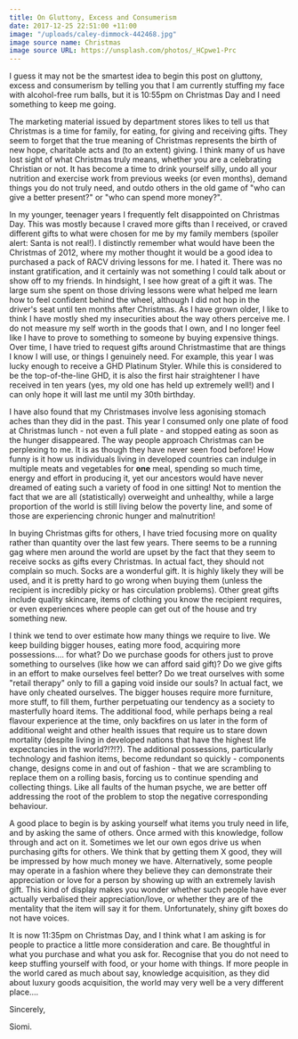 ```yaml
---
title: On Gluttony, Excess and Consumerism
date: 2017-12-25 22:51:00 +11:00
image: "/uploads/caley-dimmock-442468.jpg"
image source name: Christmas
image source URL: https://unsplash.com/photos/_HCpwe1-Prc
---
```


I guess it may not be the smartest idea to begin this post on gluttony, excess and consumerism by telling you that I am currently stuffing my face with alcohol-free rum balls, but it is 10:55pm on Christmas Day and I need something to keep me going. 

The marketing material issued by department stores likes to tell us that Christmas is a time for family, for eating, for giving and receiving gifts. They seem to forget that the true meaning of Christmas represents the birth of new hope, charitable acts and (to an extent) giving. I think many of us have lost sight of what Christmas truly means, whether you are a celebrating Christian or not. It has become a time to drink yourself silly, undo all your nutrition and exercise work from previous weeks (or even months), demand things you do not truly need, and outdo others in the old game of "who can give a better present?" or "who can spend more money?". 

In my younger, teenager years I frequently felt disappointed on Christmas Day. This was mostly because I craved more gifts than I received, or craved different gifts to what were chosen for me by my family members (spoiler alert: Santa is not real!). I distinctly remember what would have been the Christmas of 2012, where my mother thought it would be a good idea to purchased a pack of RACV driving lessons for me. I hated it. There was no instant gratification, and it certainly was not something I could talk about or show off to my friends. In hindsight, I see how great of a gift it was. The large sum she spent on those driving lessons were what helped me learn how to feel confident behind the wheel, although I did not hop in the driver's seat until ten months after Christmas. As I have grown older, I like to think I have mostly shed my insecurities about the way others perceive me. I do not measure my self worth in the goods that I own, and I no longer feel like I have to prove to something to someone by buying expensive things. Over time, I have tried to request gifts around Christmastime that are things I know I will use, or things I genuinely need. For example, this year I was lucky enough to receive a GHD Platinum Styler. While this is considered to be the top-of-the-line GHD, it is also the first hair straightener I have received in ten years (yes, my old one has held up extremely well!) and I can only hope it will last me until my 30th birthday.

I have also found that my Christmases involve less agonising stomach aches than they did in the past. This year I consumed only one plate of food at Christmas lunch - not even a full plate - and stopped eating as soon as the hunger disappeared. The way people approach Christmas can be perplexing to me. It is as though they have never seen food before! How funny is it how us individuals living in developed countries can indulge in multiple meats and vegetables for **one** meal, spending so much time, energy and effort in producing it, yet our ancestors would have never dreamed of eating such a variety of food in one sitting! Not to mention the fact that we are all (statistically) overweight and unhealthy, while a large proportion of the world is still living below the poverty line, and some of those are experiencing chronic hunger and malnutrition!

In buying Christmas gifts for others, I have tried focusing more on quality rather than quantity over the last few years. There seems to be a running gag where men around the world are upset by the fact that they seem to receive socks as gifts every Christmas. In actual fact, they should not complain so much. Socks are a wonderful gift. It is highly likely they will be used, and it is pretty hard to go wrong when buying them (unless the recipient is incredibly picky or has circulation problems). Other great gifts include quality skincare, items of clothing you know the recipient requires, or even experiences where people can get out of the house and try something new. 

I think we tend to over estimate how many things we require to live. We keep building bigger houses, eating more food, acquiring more possessions.... for what? Do we purchase goods for others just to prove something to ourselves (like how we can afford said gift)? Do we give gifts in an effort to make ourselves feel better? Do we treat ourselves with some "retail therapy" only to fill a gaping void inside our souls? In actual fact, we have only cheated ourselves. The bigger houses require more furniture, more stuff, to fill them, further perpetuating our tendency as a society to masterfully hoard items. The additional food, while perhaps being a real flavour experience at the time, only backfires on us later in the form of additional weight and other health issues that require us to stare down mortality (despite living in developed nations that have the highest life expectancies in the world?!?!?). The additional possessions, particularly technology and fashion items, become redundant so quickly - components change, designs come in and out of fashion - that we are scrambling to replace them on a rolling basis, forcing us to continue spending and collecting things. Like all faults of the human psyche, we are better off addressing the root of the problem to stop the negative corresponding behaviour.

A good place to begin is by asking yourself what items you truly need in life, and by asking the same of others. Once armed with this knowledge, follow through and act on it. Sometimes we let our own egos drive us when purchasing gifts for others. We think that by getting them X good, they will be impressed by how much money we have. Alternatively, some people may operate in a fashion where they believe they can demonstrate their appreciation or love for a person by showing up with an extremely lavish gift. This kind of display makes you wonder whether such people have ever actually verbalised their appreciation/love, or whether they are of the mentality that the item will say it for them. Unfortunately, shiny gift boxes do not have voices.

It is now 11:35pm on Christmas Day, and I think what I am asking is for people to practice a little more consideration and care. Be thoughtful in what you purchase and what you ask for. Recognise that you do not need to keep stuffing yourself with food, or your home with things. If more people in the world cared as much about say, knowledge acquisition, as they did about luxury goods acquisition, the world may very well be a very different place....

Sincerely,

Siomi. 